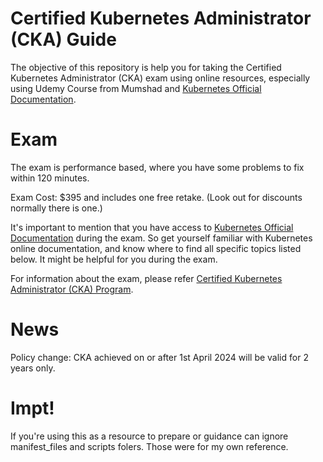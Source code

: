 
# Certified Kubernetes Administrator (CKA) Guide
The objective of this repository is help you for taking the Certified Kubernetes Administrator (CKA) exam using online resources, especially using Udemy Course from Mumshad and [Kubernetes Official Documentation](https://kubernetes.io).


# Exam

The exam is performance based, where you have some problems to fix within 120 minutes.

Exam Cost: $395 and includes one free retake. (Look out for discounts normally there is one.)

It's important to mention that you have access to [Kubernetes Official Documentation](https://kubernetes.io) during the exam. So get yourself familiar with Kubernetes online documentation, and know where to find all specific topics listed below. It might be helpful for you during the exam.

For information about the exam, please refer [Certified Kubernetes Administrator (CKA) Program](https://www.cncf.io/certification/cka/).


# News

Policy change: CKA achieved on or after 1st April 2024 will be valid for 2 years only. 

# Impt!

If you're using this as a resource to prepare or guidance can ignore manifest_files and scripts folers. Those were for my own reference. 